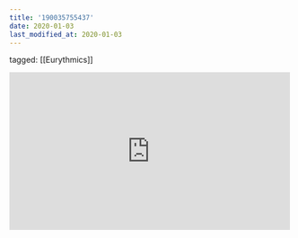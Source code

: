 ```yaml
---
title: '190035755437'
date: 2020-01-03
last_modified_at: 2020-01-03
---
```

tagged: [[Eurythmics]]
<iframe allow="accelerometer; autoplay; clipboard-write; encrypted-media; gyroscope; picture-in-picture" allowfullscreen="" frameborder="0" height="281" id="youtube_iframe" src="https://www.youtube.com/embed/qeMFqkcPYcg?feature=oembed&amp;enablejsapi=1&amp;origin=https://safe.txmblr.com&amp;wmode=opaque" width="500"></iframe>